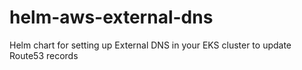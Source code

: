 # helm-aws-external-dns
Helm chart for setting up External DNS in your EKS cluster to update Route53 records
